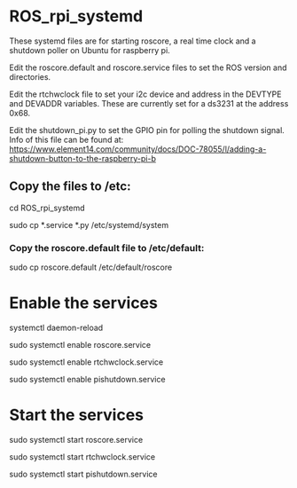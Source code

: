 # ROS_rpi_systemd

These systemd files are for starting roscore, a real time
clock  and a shutdown poller on Ubuntu for raspberry pi.

Edit the roscore.default and roscore.service files to set the ROS
version and directories.

Edit the rtchwclock file to set your i2c device and address in the
DEVTYPE and DEVADDR variables. These are currently set for a ds3231
at the address 0x68.

Edit the shutdown_pi.py to set the GPIO pin for polling the shutdown signal.
Info of this file can be found at:
https://www.element14.com/community/docs/DOC-78055/l/adding-a-shutdown-button-to-the-raspberry-pi-b

## Copy the files to /etc:

cd ROS_rpi_systemd

sudo cp *.service *.py /etc/systemd/system

### Copy the roscore.default file to /etc/default:

sudo cp roscore.default /etc/default/roscore


# Enable the services

systemctl daemon-reload

sudo systemctl enable roscore.service

sudo systemctl enable rtchwclock.service

sudo systemctl enable pishutdown.service

# Start the services

sudo systemctl start roscore.service

sudo systemctl start rtchwclock.service

sudo systemctl start pishutdown.service
